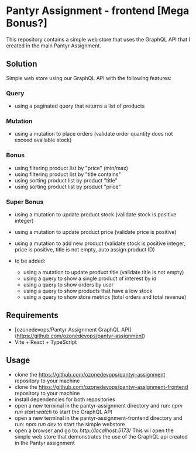 # Pantyr Assignment - frontend [Mega Bonus?]
This repository contains a simple web store that uses the GraphQL API that I created in the main Pantyr Assignment.

## Solution
Simple web store using our GraphQL API with the following features:

### Query
- using a paginated query that returns a list of products

### Mutation
- using a mutation to place orders (validate order quantity does not exceed available stock)

### Bonus
- using filtering product list by "price" (min/max)
- using filtering product list by "title contains"
- using sorting product list by product "title" 
- using sorting product list by product "price"

### Super Bonus
- using a mutation to update product stock (validate stock is positive integer)
- using a mutation to update product price (validate price is positive)
- using a mutation to add new product (validate stock is positive integer, price is positive, title is not empty, auto assign product ID)

- to be added:
    - using a mutation to update product title (validate title is not empty)
    - using a query to show a single product of interest by id
    - using a query to show orders by user
    - using a query to show products that have a low stock
    - using a query to show store metrics (total orders and total revenue)

## Requirements
- [ozonedevops/Pantyr Assignment GraphQL API] (https://github.com/ozonedevops/pantyr-assignment)
- Vite + React + TypeScript

## Usage
- clone the https://github.com/ozonedevops/pantyr-assignment repository to your machine
- clone the https://github.com/ozonedevops/pantyr-assignment-frontend repository to your machine
- install dependencies for both repositories
- open a new terminal in the pantyr-assignment directory and run: *npm run start:watch* to start the GraphQL API
- open a new terminal in the pantyr-assignment-frontend directory and run: *npm run dev* to start the simple webstore
- open a browser and go to: *http://localhost:5173/* This wil open the simple web store that demonstrates the use of the GraphQL api created in the Pantyr assignment